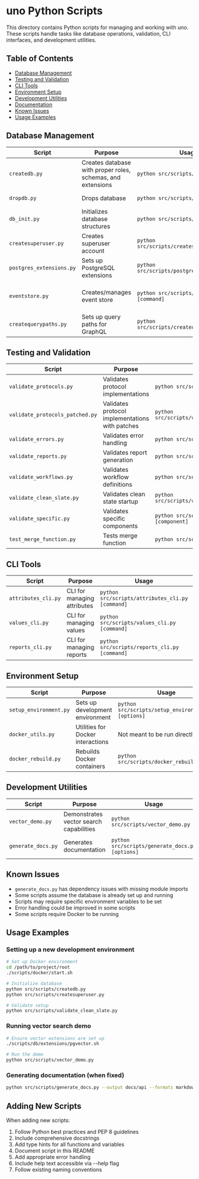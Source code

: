 # uno Python Scripts

This directory contains Python scripts for managing and working with uno. These scripts handle tasks like database operations, validation, CLI interfaces, and development utilities.

## Table of Contents
- [Database Management](#database-management)
- [Testing and Validation](#testing-and-validation)
- [CLI Tools](#cli-tools)
- [Environment Setup](#environment-setup)
- [Development Utilities](#development-utilities)
- [Documentation](#documentation)
- [Known Issues](#known-issues)
- [Usage Examples](#usage-examples)

## Database Management

| Script | Purpose | Usage | Notes |
|--------|---------|-------|-------|
| `createdb.py` | Creates database with proper roles, schemas, and extensions | `python src/scripts/createdb.py` | Requires PostgreSQL running |
| `dropdb.py` | Drops database | `python src/scripts/dropdb.py` | Use with caution |
| `db_init.py` | Initializes database structures | `python src/scripts/db_init.py` | |
| `createsuperuser.py` | Creates superuser account | `python src/scripts/createsuperuser.py` | |
| `postgres_extensions.py` | Sets up PostgreSQL extensions | `python src/scripts/postgres_extensions.py` | |
| `eventstore.py` | Creates/manages event store | `python src/scripts/eventstore.py [command]` | Commands: create, purge, reset |
| `createquerypaths.py` | Sets up query paths for GraphQL | `python src/scripts/createquerypaths.py` | |

## Testing and Validation

| Script | Purpose | Usage | Notes |
|--------|---------|-------|-------|
| `validate_protocols.py` | Validates protocol implementations | `python src/scripts/validate_protocols.py` | |
| `validate_protocols_patched.py` | Validates protocol implementations with patches | `python src/scripts/validate_protocols_patched.py` | |
| `validate_errors.py` | Validates error handling | `python src/scripts/validate_errors.py` | |
| `validate_reports.py` | Validates report generation | `python src/scripts/validate_reports.py` | |
| `validate_workflows.py` | Validates workflow definitions | `python src/scripts/validate_workflows.py` | |
| `validate_clean_slate.py` | Validates clean state startup | `python src/scripts/validate_clean_slate.py` | |
| `validate_specific.py` | Validates specific components | `python src/scripts/validate_specific.py [component]` | |
| `test_merge_function.py` | Tests merge function | `python src/scripts/test_merge_function.py` | |

## CLI Tools

| Script | Purpose | Usage | Notes |
|--------|---------|-------|-------|
| `attributes_cli.py` | CLI for managing attributes | `python src/scripts/attributes_cli.py [command]` | |
| `values_cli.py` | CLI for managing values | `python src/scripts/values_cli.py [command]` | |
| `reports_cli.py` | CLI for managing reports | `python src/scripts/reports_cli.py [command]` | |

## Environment Setup

| Script | Purpose | Usage | Notes |
|--------|---------|-------|-------|
| `setup_environment.py` | Sets up development environment | `python src/scripts/setup_environment.py [options]` | |
| `docker_utils.py` | Utilities for Docker interactions | Not meant to be run directly | |
| `docker_rebuild.py` | Rebuilds Docker containers | `python src/scripts/docker_rebuild.py` | |

## Development Utilities

| Script | Purpose | Usage | Notes |
|--------|---------|-------|-------|
| `vector_demo.py` | Demonstrates vector search capabilities | `python src/scripts/vector_demo.py` | |
| `generate_docs.py` | Generates documentation | `python src/scripts/generate_docs.py [options]` | Has dependency issues |

## Known Issues

- `generate_docs.py` has dependency issues with missing module imports
- Some scripts assume the database is already set up and running
- Scripts may require specific environment variables to be set
- Error handling could be improved in some scripts
- Some scripts require Docker to be running

## Usage Examples

### Setting up a new development environment

```bash
# Set up Docker environment
cd /path/to/project/root
./scripts/docker/start.sh

# Initialize database
python src/scripts/createdb.py
python src/scripts/createsuperuser.py

# Validate setup
python src/scripts/validate_clean_slate.py
```

### Running vector search demo

```bash
# Ensure vector extensions are set up
./scripts/db/extensions/pgvector.sh

# Run the demo
python src/scripts/vector_demo.py
```

### Generating documentation (when fixed)

```bash
python src/scripts/generate_docs.py --output docs/api --formats markdown openapi
```

## Adding New Scripts

When adding new scripts:

1. Follow Python best practices and PEP 8 guidelines
2. Include comprehensive docstrings
3. Add type hints for all functions and variables
4. Document script in this README
5. Add appropriate error handling
6. Include help text accessible via --help flag
7. Follow existing naming conventions